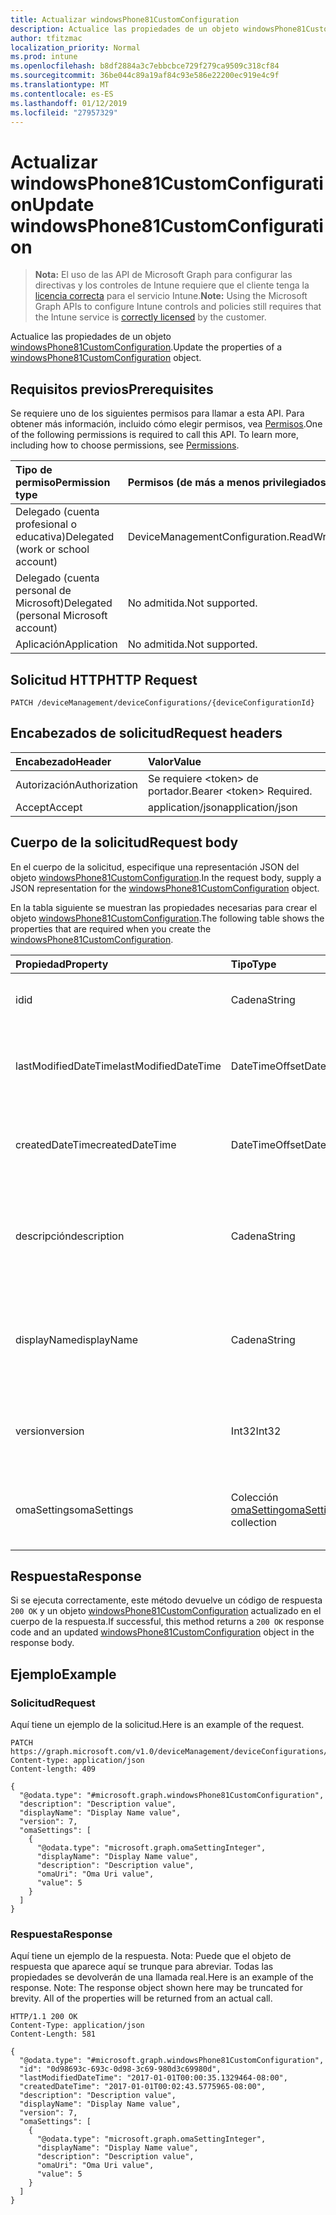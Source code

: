 ```yaml
---
title: Actualizar windowsPhone81CustomConfiguration
description: Actualice las propiedades de un objeto windowsPhone81CustomConfiguration.
author: tfitzmac
localization_priority: Normal
ms.prod: intune
ms.openlocfilehash: b8df2884a3c7ebbcbce729f279ca9509c318cf84
ms.sourcegitcommit: 36be044c89a19af84c93e586e22200ec919e4c9f
ms.translationtype: MT
ms.contentlocale: es-ES
ms.lasthandoff: 01/12/2019
ms.locfileid: "27957329"
---
```

# <a name="update-windowsphone81customconfiguration"></a><span data-ttu-id="eb770-103">Actualizar windowsPhone81CustomConfiguration</span><span class="sxs-lookup"><span data-stu-id="eb770-103">Update windowsPhone81CustomConfiguration</span></span>

> <span data-ttu-id="eb770-104">**Nota:** El uso de las API de Microsoft Graph para configurar las directivas y los controles de Intune requiere que el cliente tenga la [licencia correcta](https://go.microsoft.com/fwlink/?linkid=839381) para el servicio Intune.</span><span class="sxs-lookup"><span data-stu-id="eb770-104">**Note:** Using the Microsoft Graph APIs to configure Intune controls and policies still requires that the Intune service is [correctly licensed](https://go.microsoft.com/fwlink/?linkid=839381) by the customer.</span></span>

<span data-ttu-id="eb770-105">Actualice las propiedades de un objeto [windowsPhone81CustomConfiguration](../resources/intune-deviceconfig-windowsphone81customconfiguration.md).</span><span class="sxs-lookup"><span data-stu-id="eb770-105">Update the properties of a [windowsPhone81CustomConfiguration](../resources/intune-deviceconfig-windowsphone81customconfiguration.md) object.</span></span>
## <a name="prerequisites"></a><span data-ttu-id="eb770-106">Requisitos previos</span><span class="sxs-lookup"><span data-stu-id="eb770-106">Prerequisites</span></span>
<span data-ttu-id="eb770-p101">Se requiere uno de los siguientes permisos para llamar a esta API. Para obtener más información, incluido cómo elegir permisos, vea [Permisos](/graph/permissions-reference).</span><span class="sxs-lookup"><span data-stu-id="eb770-p101">One of the following permissions is required to call this API. To learn more, including how to choose permissions, see [Permissions](/graph/permissions-reference).</span></span>

|<span data-ttu-id="eb770-109">Tipo de permiso</span><span class="sxs-lookup"><span data-stu-id="eb770-109">Permission type</span></span>|<span data-ttu-id="eb770-110">Permisos (de más a menos privilegiados)</span><span class="sxs-lookup"><span data-stu-id="eb770-110">Permissions (from most to least privileged)</span></span>|
|:---|:---|
|<span data-ttu-id="eb770-111">Delegado (cuenta profesional o educativa)</span><span class="sxs-lookup"><span data-stu-id="eb770-111">Delegated (work or school account)</span></span>|<span data-ttu-id="eb770-112">DeviceManagementConfiguration.ReadWrite.All</span><span class="sxs-lookup"><span data-stu-id="eb770-112">DeviceManagementConfiguration.ReadWrite.All</span></span>|
|<span data-ttu-id="eb770-113">Delegado (cuenta personal de Microsoft)</span><span class="sxs-lookup"><span data-stu-id="eb770-113">Delegated (personal Microsoft account)</span></span>|<span data-ttu-id="eb770-114">No admitida.</span><span class="sxs-lookup"><span data-stu-id="eb770-114">Not supported.</span></span>|
|<span data-ttu-id="eb770-115">Aplicación</span><span class="sxs-lookup"><span data-stu-id="eb770-115">Application</span></span>|<span data-ttu-id="eb770-116">No admitida.</span><span class="sxs-lookup"><span data-stu-id="eb770-116">Not supported.</span></span>|

## <a name="http-request"></a><span data-ttu-id="eb770-117">Solicitud HTTP</span><span class="sxs-lookup"><span data-stu-id="eb770-117">HTTP Request</span></span>
<!-- {
  "blockType": "ignored"
}
-->
``` http
PATCH /deviceManagement/deviceConfigurations/{deviceConfigurationId}
```

## <a name="request-headers"></a><span data-ttu-id="eb770-118">Encabezados de solicitud</span><span class="sxs-lookup"><span data-stu-id="eb770-118">Request headers</span></span>
|<span data-ttu-id="eb770-119">Encabezado</span><span class="sxs-lookup"><span data-stu-id="eb770-119">Header</span></span>|<span data-ttu-id="eb770-120">Valor</span><span class="sxs-lookup"><span data-stu-id="eb770-120">Value</span></span>|
|:---|:---|
|<span data-ttu-id="eb770-121">Autorización</span><span class="sxs-lookup"><span data-stu-id="eb770-121">Authorization</span></span>|<span data-ttu-id="eb770-122">Se requiere &lt;token&gt; de portador.</span><span class="sxs-lookup"><span data-stu-id="eb770-122">Bearer &lt;token&gt; Required.</span></span>|
|<span data-ttu-id="eb770-123">Accept</span><span class="sxs-lookup"><span data-stu-id="eb770-123">Accept</span></span>|<span data-ttu-id="eb770-124">application/json</span><span class="sxs-lookup"><span data-stu-id="eb770-124">application/json</span></span>|

## <a name="request-body"></a><span data-ttu-id="eb770-125">Cuerpo de la solicitud</span><span class="sxs-lookup"><span data-stu-id="eb770-125">Request body</span></span>
<span data-ttu-id="eb770-126">En el cuerpo de la solicitud, especifique una representación JSON del objeto [windowsPhone81CustomConfiguration](../resources/intune-deviceconfig-windowsphone81customconfiguration.md).</span><span class="sxs-lookup"><span data-stu-id="eb770-126">In the request body, supply a JSON representation for the [windowsPhone81CustomConfiguration](../resources/intune-deviceconfig-windowsphone81customconfiguration.md) object.</span></span>

<span data-ttu-id="eb770-127">En la tabla siguiente se muestran las propiedades necesarias para crear el objeto [windowsPhone81CustomConfiguration](../resources/intune-deviceconfig-windowsphone81customconfiguration.md).</span><span class="sxs-lookup"><span data-stu-id="eb770-127">The following table shows the properties that are required when you create the [windowsPhone81CustomConfiguration](../resources/intune-deviceconfig-windowsphone81customconfiguration.md).</span></span>

|<span data-ttu-id="eb770-128">Propiedad</span><span class="sxs-lookup"><span data-stu-id="eb770-128">Property</span></span>|<span data-ttu-id="eb770-129">Tipo</span><span class="sxs-lookup"><span data-stu-id="eb770-129">Type</span></span>|<span data-ttu-id="eb770-130">Descripción</span><span class="sxs-lookup"><span data-stu-id="eb770-130">Description</span></span>|
|:---|:---|:---|
|<span data-ttu-id="eb770-131">id</span><span class="sxs-lookup"><span data-stu-id="eb770-131">id</span></span>|<span data-ttu-id="eb770-132">Cadena</span><span class="sxs-lookup"><span data-stu-id="eb770-132">String</span></span>|<span data-ttu-id="eb770-133">Clave de la entidad.</span><span class="sxs-lookup"><span data-stu-id="eb770-133">Key of the entity.</span></span> <span data-ttu-id="eb770-134">Heredado de [deviceConfiguration](../resources/intune-deviceconfig-deviceconfiguration.md)</span><span class="sxs-lookup"><span data-stu-id="eb770-134">Inherited from [deviceConfiguration](../resources/intune-deviceconfig-deviceconfiguration.md)</span></span>|
|<span data-ttu-id="eb770-135">lastModifiedDateTime</span><span class="sxs-lookup"><span data-stu-id="eb770-135">lastModifiedDateTime</span></span>|<span data-ttu-id="eb770-136">DateTimeOffset</span><span class="sxs-lookup"><span data-stu-id="eb770-136">DateTimeOffset</span></span>|<span data-ttu-id="eb770-137">Fecha y hora en la que se modificó el objeto por última vez.</span><span class="sxs-lookup"><span data-stu-id="eb770-137">DateTime the object was last modified.</span></span> <span data-ttu-id="eb770-138">Heredado de [deviceConfiguration](../resources/intune-deviceconfig-deviceconfiguration.md)</span><span class="sxs-lookup"><span data-stu-id="eb770-138">Inherited from [deviceConfiguration](../resources/intune-deviceconfig-deviceconfiguration.md)</span></span>|
|<span data-ttu-id="eb770-139">createdDateTime</span><span class="sxs-lookup"><span data-stu-id="eb770-139">createdDateTime</span></span>|<span data-ttu-id="eb770-140">DateTimeOffset</span><span class="sxs-lookup"><span data-stu-id="eb770-140">DateTimeOffset</span></span>|<span data-ttu-id="eb770-141">Fecha y hora en la que se creó el objeto.</span><span class="sxs-lookup"><span data-stu-id="eb770-141">DateTime the object was created.</span></span> <span data-ttu-id="eb770-142">Heredado de [deviceConfiguration](../resources/intune-deviceconfig-deviceconfiguration.md)</span><span class="sxs-lookup"><span data-stu-id="eb770-142">Inherited from [deviceConfiguration](../resources/intune-deviceconfig-deviceconfiguration.md)</span></span>|
|<span data-ttu-id="eb770-143">descripción</span><span class="sxs-lookup"><span data-stu-id="eb770-143">description</span></span>|<span data-ttu-id="eb770-144">Cadena</span><span class="sxs-lookup"><span data-stu-id="eb770-144">String</span></span>|<span data-ttu-id="eb770-145">Descripción proporcionada por el administrador de la configuración del dispositivo.</span><span class="sxs-lookup"><span data-stu-id="eb770-145">Admin provided description of the Device Configuration.</span></span> <span data-ttu-id="eb770-146">Heredado de [deviceConfiguration](../resources/intune-deviceconfig-deviceconfiguration.md)</span><span class="sxs-lookup"><span data-stu-id="eb770-146">Inherited from [deviceConfiguration](../resources/intune-deviceconfig-deviceconfiguration.md)</span></span>|
|<span data-ttu-id="eb770-147">displayName</span><span class="sxs-lookup"><span data-stu-id="eb770-147">displayName</span></span>|<span data-ttu-id="eb770-148">Cadena</span><span class="sxs-lookup"><span data-stu-id="eb770-148">String</span></span>|<span data-ttu-id="eb770-149">Nombre proporcionado por el administrador de la configuración del dispositivo.</span><span class="sxs-lookup"><span data-stu-id="eb770-149">Admin provided name of the device configuration.</span></span> <span data-ttu-id="eb770-150">Heredado de [deviceConfiguration](../resources/intune-deviceconfig-deviceconfiguration.md)</span><span class="sxs-lookup"><span data-stu-id="eb770-150">Inherited from [deviceConfiguration](../resources/intune-deviceconfig-deviceconfiguration.md)</span></span>|
|<span data-ttu-id="eb770-151">version</span><span class="sxs-lookup"><span data-stu-id="eb770-151">version</span></span>|<span data-ttu-id="eb770-152">Int32</span><span class="sxs-lookup"><span data-stu-id="eb770-152">Int32</span></span>|<span data-ttu-id="eb770-153">Versión de la configuración del dispositivo.</span><span class="sxs-lookup"><span data-stu-id="eb770-153">Version of the device configuration.</span></span> <span data-ttu-id="eb770-154">Heredado de [deviceConfiguration](../resources/intune-deviceconfig-deviceconfiguration.md)</span><span class="sxs-lookup"><span data-stu-id="eb770-154">Inherited from [deviceConfiguration](../resources/intune-deviceconfig-deviceconfiguration.md)</span></span>|
|<span data-ttu-id="eb770-155">omaSettings</span><span class="sxs-lookup"><span data-stu-id="eb770-155">omaSettings</span></span>|<span data-ttu-id="eb770-156">Colección [omaSetting](../resources/intune-deviceconfig-omasetting.md)</span><span class="sxs-lookup"><span data-stu-id="eb770-156">[omaSetting](../resources/intune-deviceconfig-omasetting.md) collection</span></span>|<span data-ttu-id="eb770-157">Configuración de OMA.</span><span class="sxs-lookup"><span data-stu-id="eb770-157">OMA settings.</span></span> <span data-ttu-id="eb770-158">Esta colección puede contener un máximo de 1000 elementos.</span><span class="sxs-lookup"><span data-stu-id="eb770-158">This collection can contain a maximum of 1000 elements.</span></span>|



## <a name="response"></a><span data-ttu-id="eb770-159">Respuesta</span><span class="sxs-lookup"><span data-stu-id="eb770-159">Response</span></span>
<span data-ttu-id="eb770-160">Si se ejecuta correctamente, este método devuelve un código de respuesta `200 OK` y un objeto [windowsPhone81CustomConfiguration](../resources/intune-deviceconfig-windowsphone81customconfiguration.md) actualizado en el cuerpo de la respuesta.</span><span class="sxs-lookup"><span data-stu-id="eb770-160">If successful, this method returns a `200 OK` response code and an updated [windowsPhone81CustomConfiguration](../resources/intune-deviceconfig-windowsphone81customconfiguration.md) object in the response body.</span></span>

## <a name="example"></a><span data-ttu-id="eb770-161">Ejemplo</span><span class="sxs-lookup"><span data-stu-id="eb770-161">Example</span></span>
### <a name="request"></a><span data-ttu-id="eb770-162">Solicitud</span><span class="sxs-lookup"><span data-stu-id="eb770-162">Request</span></span>
<span data-ttu-id="eb770-163">Aquí tiene un ejemplo de la solicitud.</span><span class="sxs-lookup"><span data-stu-id="eb770-163">Here is an example of the request.</span></span>
``` http
PATCH https://graph.microsoft.com/v1.0/deviceManagement/deviceConfigurations/{deviceConfigurationId}
Content-type: application/json
Content-length: 409

{
  "@odata.type": "#microsoft.graph.windowsPhone81CustomConfiguration",
  "description": "Description value",
  "displayName": "Display Name value",
  "version": 7,
  "omaSettings": [
    {
      "@odata.type": "microsoft.graph.omaSettingInteger",
      "displayName": "Display Name value",
      "description": "Description value",
      "omaUri": "Oma Uri value",
      "value": 5
    }
  ]
}
```

### <a name="response"></a><span data-ttu-id="eb770-164">Respuesta</span><span class="sxs-lookup"><span data-stu-id="eb770-164">Response</span></span>
<span data-ttu-id="eb770-p109">Aquí tiene un ejemplo de la respuesta. Nota: Puede que el objeto de respuesta que aparece aquí se trunque para abreviar. Todas las propiedades se devolverán de una llamada real.</span><span class="sxs-lookup"><span data-stu-id="eb770-p109">Here is an example of the response. Note: The response object shown here may be truncated for brevity. All of the properties will be returned from an actual call.</span></span>
``` http
HTTP/1.1 200 OK
Content-Type: application/json
Content-Length: 581

{
  "@odata.type": "#microsoft.graph.windowsPhone81CustomConfiguration",
  "id": "0d98693c-693c-0d98-3c69-980d3c69980d",
  "lastModifiedDateTime": "2017-01-01T00:00:35.1329464-08:00",
  "createdDateTime": "2017-01-01T00:02:43.5775965-08:00",
  "description": "Description value",
  "displayName": "Display Name value",
  "version": 7,
  "omaSettings": [
    {
      "@odata.type": "microsoft.graph.omaSettingInteger",
      "displayName": "Display Name value",
      "description": "Description value",
      "omaUri": "Oma Uri value",
      "value": 5
    }
  ]
}
```



